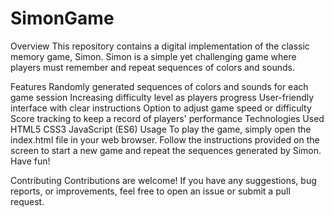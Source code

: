 # SimonGame

Overview
This repository contains a digital implementation of the classic memory game, Simon. Simon is a simple yet challenging game where players must remember and repeat sequences of colors and sounds.

Features
Randomly generated sequences of colors and sounds for each game session
Increasing difficulty level as players progress
User-friendly interface with clear instructions
Option to adjust game speed or difficulty
Score tracking to keep a record of players' performance
Technologies Used
HTML5
CSS3
JavaScript (ES6)
Usage
To play the game, simply open the index.html file in your web browser. Follow the instructions provided on the screen to start a new game and repeat the sequences generated by Simon. Have fun!

Contributing
Contributions are welcome! If you have any suggestions, bug reports, or improvements, feel free to open an issue or submit a pull request.
